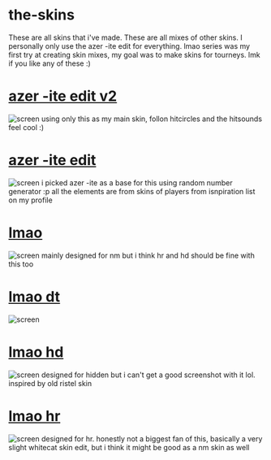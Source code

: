 # the-skins
These are all skins that i've made. These are all mixes of other skins. I personally only use the azer -ite edit for everything. lmao series was my first try at creating skin mixes, my goal was to make skins for tourneys. lmk if you like any of these :)
# [azer -ite edit v2](https://mega.nz/file/drZjWSbZ#tEskncUmd7pq8AAw7mnvUr4ah-vaQk3TsDSQWpVGW4A)
![screen](https://i.imgur.com/6uUnOuA.png)
using only this as my main skin, follon hitcircles and the hitsounds feel cool :)
# [azer -ite edit](https://mega.nz/file/oqgmlABD#baGGiWdSPmAqBW2YYT48293y9e79ZFuuItPGppMEclk)
![screen](https://i.imgur.com/FNR2YmL.png)
i picked azer -ite as a base for this using random number generator :p all the elements are from skins of players from isnpiration list on my profile
# [lmao](https://mega.nz/file/Fzw23TgK#I1cbfwGw-uVMvKSe-lXkiFqZ4FaB9Hk9PKBtXRF4q-0)
![screen](https://i.imgur.com/FK5iaqC.png)
mainly designed for nm but i think hr and hd should be fine with this too
# [lmao dt](https://mega.nz/file/hygkzAxB#Gg5i07XcmGtrAqA8przkaw0gO7aKwY1p0Tma7GzAILY)
![screen](https://i.imgur.com/llx0ot9.png)
# [lmao hd](https://mega.nz/file/5uQD2DZS#A-9NUH_NXt6PRzk79v6LLpDSYOy-5W5yDZrK6qx_fUw)
![screen](https://i.imgur.com/AAbVTBT.png)
designed for hidden but i can't get a good screenshot with it lol. inspired by old ristel skin
# [lmao hr](https://mega.nz/file/AjA21KyD#AiGVYJ2vPtIhIkh38grB09UHoVNwMlzHHSmw9l1Oqlg)
![screen](https://i.imgur.com/P0HfqV3.png)
designed for hr. honestly not a biggest fan of this, basically a very slight whitecat skin edit, but i think it might be good as a nm skin as well
